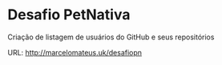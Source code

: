 # Desafio PetNativa

Criação de listagem de usuários do GitHub e seus repositórios

URL: http://marcelomateus.uk/desafiopn


